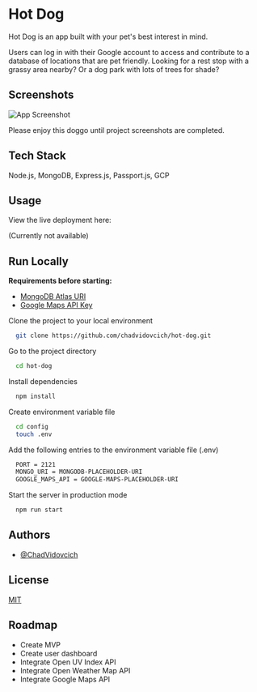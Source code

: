 
# Hot Dog

Hot Dog is an app built with your pet's best interest in mind.

Users can log in with their Google account to access and contribute to a database of locations that are pet friendly. Looking for a rest stop with a grassy area nearby? Or a dog park with lots of trees for shade?

## Screenshots
![App Screenshot](https://placedog.net/250?r)

Please enjoy this doggo until project screenshots are completed.


## Tech Stack

Node.js, MongoDB, Express.js, Passport.js, GCP
## Usage

View the live deployment here:

(Currently not available)

<!-- [Hot Dog App Live Deployment](#)  -->


## Run Locally

**Requirements before starting:**

  - [MongoDB Atlas URI](https://www.mongodb.com/atlas/database)
  - [Google Maps API Key](https://developers.google.com/maps)

Clone the project to your local environment

```bash
  git clone https://github.com/chadvidovcich/hot-dog.git
```

Go to the project directory

```bash
  cd hot-dog
```

Install dependencies

```bash
  npm install
```

Create environment variable file

```bash
  cd config
  touch .env
```

Add the following entries to the environment variable file (.env)

```bash
  PORT = 2121
  MONGO_URI = MONGODB-PLACEHOLDER-URI
  GOOGLE_MAPS_API = GOOGLE-MAPS-PLACEHOLDER-URI
```

Start the server in production mode

```bash
  npm run start
```


## Authors

- [@ChadVidovcich](https://www.github.com/chadvidovcich)


## License

[MIT](https://choosealicense.com/licenses/mit/)


## Roadmap
- Create MVP
- Create user dashboard
- Integrate Open UV Index API
- Integrate Open Weather Map API
- Integrate Google Maps API
